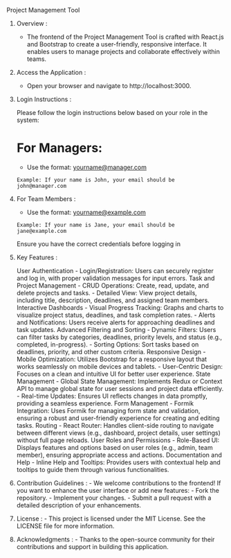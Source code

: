   Project Management Tool
 
 1.  Overview  :
    
       - The frontend of the Project Management Tool is crafted with React.js and Bootstrap to create a user-friendly, responsive interface. It enables users to manage projects and collaborate effectively within teams.
   
 2. Access the Application  :
    
       -  Open your browser and navigate to http://localhost:3000.

 3. Login Instructions :

     Please follow the login instructions below based on your role in the system:

       # For Managers:

       -   Use the format: yourname@manager.com

        Example: If your name is John, your email should be john@manager.com

 4. For Team Members :

      -  Use the format: yourname@example.com

        Example: If your name is Jane, your email should be jane@example.com

      Ensure you have the correct credentials before logging in       

 4. Key Features  :
 
     User Authentication
           -  Login/Registration: Users can securely register and log in, with proper validation messages for input errors.
     Task and Project Management
           -  CRUD Operations: Create, read, update, and delete projects and tasks.
           -  Detailed View: View project details, including title, description, deadlines, and assigned team members.
     Interactive Dashboards
           -  Visual Progress Tracking: Graphs and charts to visualize project status, deadlines, and task completion rates.
           -  Alerts and Notifications: Users receive alerts for approaching deadlines and task updates.
     Advanced Filtering and Sorting
           -  Dynamic Filters: Users can filter tasks by categories, deadlines, priority levels, and status (e.g., completed, in-progress).
           -  Sorting Options: Sort tasks based on deadlines, priority, and other custom criteria.
     Responsive Design
           -  Mobile Optimization: Utilizes Bootstrap for a responsive layout that works seamlessly on mobile devices and tablets.
           -  User-Centric Design: Focuses on a clean and intuitive UI for better user experience.
     State Management
           -  Global State Management: Implements Redux or Context API to manage global state for user sessions and project data efficiently.
           -  Real-time Updates: Ensures UI reflects changes in data promptly, providing a seamless experience.
     Form Management
           -  Formik Integration: Uses Formik for managing form state and validation, ensuring a robust and user-friendly experience for creating and editing tasks.
     Routing
           -  React Router: Handles client-side routing to navigate between different views (e.g., dashboard, project details, user settings) without full page reloads.
     User Roles and Permissions
           -  Role-Based UI: Displays features and options based on user roles (e.g., admin, team member), ensuring appropriate access and actions.
     Documentation and Help
           -  Inline Help and Tooltips: Provides users with contextual help and tooltips to guide them through various functionalities.



 6. Contribution Guidelines :
           -  We welcome contributions to the frontend! If you want to enhance the user interface or add new features:
           -  Fork the repository.
           -  Implement your changes.
           -  Submit a pull request with a detailed description of your enhancements.
 7. License  :
           -  This project is licensed under the MIT License. See the LICENSE file for more information.

 8. Acknowledgments  :
           -  Thanks to the open-source community for their contributions and support in building this application.
